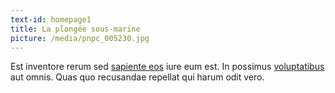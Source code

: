 ```yaml
---
text-id: homepage1
title: La plongée sous-marine
picture: /media/pnpc_005230.jpg
---
```


Est inventore rerum sed [sapiente eos](https://perdu.com) iure eum est. In possimus [voluptatibus](/) aut omnis. Quas quo recusandae repellat qui harum odit vero.